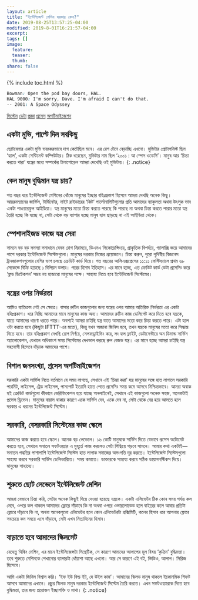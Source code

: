 ```yaml
---
layout: article
title: "ইন্টেলিজেন্ট মেশিন দরকার কেন?"
date: 2019-08-25T13:57:25-04:00
modified: 2019-8-01T16:21:57-04:00
excerpt:
tags: []
image:
  feature:
  teaser:
  thumb:
share: false
---
```


{% include toc.html %}

```css
Bowman: Open the pod bay doors, HAL. 
HAL 9000: I'm sorry, Dave. I'm afraid I can't do that. 
-- 2001: A Space Odyssey
```
<a href="#" class="btn">সিস্টেম</a>
<a href="#" class="btn-info">ডেটা</a>
<a href="#" class="btn-warning">প্রজ্ঞা</a>
<a href="#" class="btn-danger">প্রসেস</a>
<a href="#" class="btn-success">অপটিমাইজেশন</a>

## একটা মুভি, পাল্টে দিল সবকিছু

ছোটবেলার একটা মুভি ভয়ংকরভাবে দাগ কেটেছিল মনে। এর রেশ টেনে বেড়াচ্ছি এখনো। মুভিটার প্রোটাগনিস্ট ছিল ‘হ্যাল’, একটা সেন্টিনেন্ট কম্পিউটার। ঠিক ধরেছেন, মুভিটার নাম ছিল ‘২০০১ : আ স্পেস ওডেসি’। মানুষ আর ‘চিন্তা করতে পারা’ যন্ত্রের মধ্যে সম্পর্কের টানাপোড়েন আমরা দেখেছি ওই মুভিটায়।
{: .notice}

## কেন মানুষ বুদ্ধিমান যন্ত্র চায়?

শত বছর ধরে ইন্টেলিজেন্ট মেশিনের খোঁজে মানুষের ইচ্ছার বহিঃপ্রকাশ হিসেবে আমরা দেখছি অনেক কিছু। আয়রনম্যানের জার্ভিস, টার্মিনেটর, নাইট রাইডারের ‘কিট’ পার্সোনালিটিগুলোর প্রতি আমাদের ব্যাকুলতা অথবা উৎসুক ভাব একটা পাওয়ারফুল আইডিয়া। যন্ত্র মানুষের মতো চিন্তা করতে পারছে কি পারছে না অথবা চিন্তা করতে পারার মতো যন্ত্র তৈরি হচ্ছে কি হচ্ছে না, সেটা থেকে বড় ব্যাপার হচ্ছে মানুষ হাল ছাড়ছে না এই আইডিয়া থেকে। 

## স্পেশালাইজড কাজে যন্ত্র সেরা

সামনে বড় বড় সমস্যা সমাধানে যেমন রোগ নিরাময়ে, ডিএনএ সিকোয়েন্সিংয়ে, প্রাকৃতিক বিপর্যয়ে, গ্যালাক্সি জয়ে আমাদের পাশে দরকার ইন্টেলিজেন্ট সিস্টেমগুলো। মানুষের দরকার নিজের প্রয়োজনে। চিন্তা করুন, পুরো পৃথিবীর বিজনেস ট্রানজাকশনগুলোর বেশির ভাগ চলছে ক্রেডিট কার্ড দিয়ে। গত বছরের আলিএক্সপ্রেসের ১১:১১ ফেস্টিভ্যালে প্রথম ৬৮ সেকেন্ডে বিক্রি হয়েছে ১ বিলিয়ন ডলার। পরের হিসাব ইতিহাস। এর মানে হচ্ছে, এত ক্রেডিট কার্ড ডেটা প্রসেসিং করে ‘ফ্রড ডিটেকশন’ সম্ভব নয় হাজারো মানুষের পক্ষে। সাহায্য নিতে হবে ইন্টেলিজেন্ট সিস্টেমের। 

## যন্ত্রের ওপর নির্ভরতা

আমিও ব্যতিক্রম নেই সে ক্ষেত্রে। বাসার রুটিন কাজগুলোর জন্য যন্ত্রের ওপর আমার অতিরিক্ত নির্ভরতা এর একটা বহিঃপ্রকাশ। ধরে নিচ্ছি আমাদের মানে মানুষের কাজ অন্য। আমাদের রুটিন কাজ ডেলিগেট করে দিতে হবে যন্ত্রকে, যাতে আমাদের ধারণা ধরতে পারে। অবশ্যই আমরা চাইছি যন্ত্র যাতে আমাদের মতো করে চিন্তা করতে পারে। এটা হলে ওটা করতে হবে (কিছুটা IFTTT-এর মতো), কিন্তু যখন অজানা জিনিস হবে, তখন যন্ত্রকে মানুষের মতো করে সিদ্ধান্ত নিতে হবে। তার বহিঃপ্রকাশ দেখছি রোগ নির্ণয়ে, সেলফড্রাইভিং কার, লং হ্যল ফ্লাইট, ডেটাসেন্টারে অন ডিমান্ড সার্ভিস অ্যালোকেশন, যেখানে অধিকাংশ সময় সিস্টেমের দেখভাল করছে রুল বেজড যন্ত্র। এর মানে হচ্ছে আমরা চাইছি যন্ত্র সহযোগী হিসেবে দাঁড়াক আমাদের পাশে। 

## বিশাল জনসংখ্যা, প্রসেস অপটিমাইজেশন

সরকারি একটা সার্ভিস নিতে বর্তমানে যে সময় লাগছে, সেখানে এই ‘চিন্তা করা’ যন্ত্র মানুষের সঙ্গে হাত লাগালে সরকারি পারমিট, লাইসেন্স, ট্রেড লাইসেন্স, পাসপোর্ট ইত্যাদি হাতে পেতে প্রসেসিং সময় কমে আসবে নিশ্চিন্তভাবে। আমরা অবাক হই ক্রেডিট কার্ডগুলো কীভাবে ভেরিফিকেশন হয়ে যাচ্ছে অনলাইনেই, সেখানে এই কাজগুলো অনেক সহজ, অনেকটাই প্রসেস ড্রিভেন। মানুষের বায়াস থাকার কারণে একে সার্ভিস দেব, একে দেব না, সেটা থেকে বের হয়ে আসতে হলে দরকার এ ধরনের ইন্টেলিজেন্ট সিস্টেম।

## সরকারি, বেসরকারি সিস্টেমের কাজ স্কেলে

আমাদের কাজ করতে হবে স্কেলে। অনেক বড় লেভেলে। ১৬ কোটি মানুষকে সার্ভিস দিতে যেভাবে প্রসেস অটোমেট করতে হবে, সেখানে সনাতন সফটওয়্যার এ মুহূর্তে কাজ করলেও সেটা পিছিয়ে পড়বে সামনে। আমার কথা একটাই—সনাতন পদ্ধতির পাশাপাশি ইন্টেলিজেন্ট সিস্টেম হাত লাগাক সমাজের অসংগতি দূর করতে। ইন্টেলিজেন্ট সিস্টেমগুলো সাহায্য করবে সরকারি সার্ভিস ডেলিভারিতে। সময় কমাতে। ডাক্তারকে সাহায্য করবে সঠিক ডায়াগনস্টিকস দিয়ে। মানুষের সাহায্যে।

## শুরুতে ছোট লেভেলে ইন্টেলিজেন্ট মেশিন 

আমরা যেভাবে চিন্তা করি, সেটার অনেক কিছুই দিয়ে দেওয়া হয়েছে যন্ত্রকে। একটা এলিভেটর ঠিক কোন সময় পর্যন্ত কল নেবে, ওপরে কল থাকলে আমাদের ফ্লোরে দাঁড়াবে কি না অথবা ওপরে ওভারলোডেড হলে বাইরের কলে আবার প্রতিটা ফ্লোরে দাঁড়াবে কি না, অথবা অনেকগুলো এলিভেটর হলে কোন এলিভেটরটা প্রক্সিমিটি, কলের হিসাব ধরে আপনার ফ্লোরে সবচেয়ে কম সময়ে এসে দাঁড়াবে, সেটা এখন নিত্যদিনের হিসাব।

## বাড়াতে হবে আমাদের স্কিলসেট

যেহেতু থিঙ্কিং মেশিন, এর মানে ইন্টেলিজেন্সটা সিন্থেটিক, সে কারণে আমাদের আলাপের মূল বিষয় ‘কৃত্রিম’ বুদ্ধিমত্তা। তবে শুরুতে মেশিনকে শেখানোর ব্যাপারটা ধোঁয়াশা আছে এখনো। আর সে কারণে এই বই, ভিডিও, আলাপ। সিরিজ হিসেবে।

আমি একটা জিনিস বিশ্বাস করি। ‘ইফ ইউ বিল্ড ইট, দে উইল কাম’। আমাদের স্কিলড মানুষ থাকলে ইকোনমিক শিফট আসবে আমাদের এখানে। প্রচুর স্কিলড মানুষ দরকার ইন্টেলিজেন্ট সিস্টেম তৈরি করতে। এখন সফটওয়্যারকে দিতে হবে বুদ্ধিমত্তা, তার জন্য প্রয়োজন ইচ্ছাশক্তি ও মাথা।
{: .notice}

